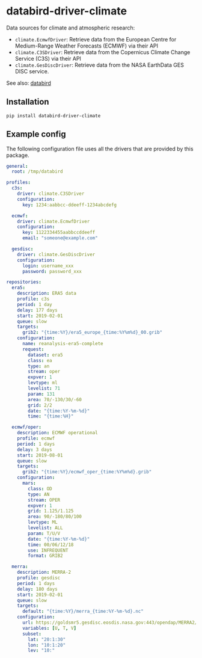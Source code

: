 # databird-driver-climate

Data sources for climate and atmospheric research:

* `climate.EcmwfDriver`: Retrieve data from the European Centre for Medium-Range Weather Forecasts (ECMWF) via their API
* `climate.C3SDriver`: Retrieve data from the Copernicus Climate Change Service (C3S) via their API
* `climate.GesDiscDriver`: Retrieve data from the NASA EarthData GES DISC service.

See also: [databird](https://github.com/jonas-hagen/databird)

## Installation

```
pip install databird-driver-climate
```

## Example config

The following configuration file uses all the drivers that are provided by this package.

```yaml
general:
  root: /tmp/databird

profiles:
  c3s:
    driver: climate.C3SDriver
    configuration:
      key: 1234:aabbcc-ddeeff-1234abcdefg

  ecmwf:
    driver: climate.EcmwfDriver
    configuration:
      key: 1122334455aabbccddeeff
      email: "someone@example.com"

  gesdisc:
    driver: climate.GesDiscDriver
    configuration:
      login: username_xxx
      password: password_xxx

repositories: 
  era5:
    description: ERA5 data
    profile: c3s
    period: 1 day
    delay: 177 days
    start: 2019-02-01
    queue: slow
    targets:
      grib2: "{time:%Y}/era5_europe_{time:%Y%m%d}_00.grib"
    configuration:
      name: reanalysis-era5-complete
      request:
        dataset: era5
        class: ea
        type: an
        stream: oper
        expver: 1
        levtype: ml
        levelist: 71
        param: 131
        area: 70/-130/30/-60
        grid: 2/2
        date: "{time:%Y-%m-%d}"
        time: "{time:%H}"

  ecmwf/oper:
    description: ECMWF operational
    profile: ecmwf
    period: 1 days
    delay: 3 days
    start: 2019-08-01
    queue: slow
    targets:
      grib2: "{time:%Y}/ecmwf_oper_{time:%Y%m%d}.grib"
    configuration:
      mars:
        class: OD
        type: AN
        stream: OPER
        expver: 1
        grid: 1.125/1.125
        area: 90/-180/80/100
        levtype: ML
        levelist: ALL
        param: T/U/V
        date: "{time:%Y-%m-%d}"
        time: 00/06/12/18
        use: INFREQUENT
        format: GRIB2

  merra:
    description: MERRA-2
    profile: gesdisc
    period: 1 days
    delay: 180 days
    start: 2019-02-01
    queue: slow
    targets:
      default: "{time:%Y}/merra_{time:%Y-%m-%d}.nc"
    configuration:
      url: https://goldsmr5.gesdisc.eosdis.nasa.gov:443/opendap/MERRA2/M2I3NPASM.5.12.4/{time:%Y}/{time:%m}/MERRA2_400.inst3_3d_asm_Np.{time:%Y%m%d}.nc4
      variables: [U, T, V]
      subset:
        lat: "20:1:30"
        lon: "10:1:20"
        lev: "10:"

 
```


